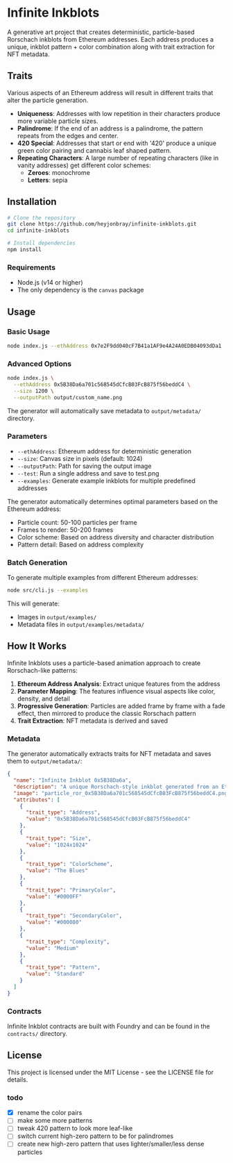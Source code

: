 # Infinite Inkblots

A generative art project that creates deterministic, particle-based Rorschach inkblots from Ethereum addresses. Each address produces a unique, inkblot pattern + color combination along with trait extraction for NFT metadata.

## Traits

Various aspects of an Ethereum address will result in different traits that alter the particle generation.

- **Uniqueness**: Addresses with low repetition in their characters produce more variable particle sizes.
- **Palindrome**: If the end of an address is a palindrome, the pattern repeats from the edges and center.
- **420 Special**: Addresses that start or end with '420' produce a unique green color pairing and cannabis leaf shaped pattern.
- **Repeating Characters**: A large number of repeating characters (like in vanity addresses) get different color schemes:
  - **Zeroes**: monochrome
  - **Letters**: sepia

## Installation

```bash
# Clone the repository
git clone https://github.com/heyjonbray/infinite-inkblots.git
cd infinite-inkblots

# Install dependencies
npm install
```

### Requirements

- Node.js (v14 or higher)
- The only dependency is the `canvas` package

## Usage

### Basic Usage

```bash
node index.js --ethAddress 0x7e2F9dd040cF7B41a1AF9e4A24A0EDB04093dDa1
```

### Advanced Options

```bash
node index.js \
  --ethAddress 0x5B38Da6a701c568545dCfcB03FcB875f56beddC4 \
  --size 1200 \
  --outputPath output/custom_name.png
```

The generator will automatically save metadata to `output/metadata/` directory.

### Parameters

- `--ethAddress`: Ethereum address for deterministic generation
- `--size`: Canvas size in pixels (default: 1024)
- `--outputPath`: Path for saving the output image
- `--test`: Run a single address and save to test.png
- `--examples`: Generate example inkblots for multiple predefined addresses

The generator automatically determines optimal parameters based on the Ethereum address:

- Particle count: 50-100 particles per frame
- Frames to render: 50-200 frames
- Color scheme: Based on address diversity and character distribution
- Pattern detail: Based on address complexity

### Batch Generation

To generate multiple examples from different Ethereum addresses:

```bash
node src/cli.js --examples
```

This will generate:

- Images in `output/examples/`
- Metadata files in `output/examples/metadata/`

## How It Works

Infinite Inkblots uses a particle-based animation approach to create Rorschach-like patterns:

1. **Ethereum Address Analysis**: Extract unique features from the address
2. **Parameter Mapping**: The features influence visual aspects like color, density, and detail
3. **Progressive Generation**: Particles are added frame by frame with a fade effect, then mirrored to produce the classic Rorschach pattern
4. **Trait Extraction**: NFT metadata is derived and saved

### Metadata

The generator automatically extracts traits for NFT metadata and saves them to `output/metadata/`:

```json
{
  "name": "Infinite Inkblot 0x5B38Da6a",
  "description": "A unique Rorschach-style inkblot generated from an Ethereum address",
  "image": "particle_ror_0x5B38Da6a701c568545dCfcB03FcB875f56beddC4.png",
  "attributes": [
    {
      "trait_type": "Address",
      "value": "0x5B38Da6a701c568545dCfcB03FcB875f56beddC4"
    },
    {
      "trait_type": "Size",
      "value": "1024x1024"
    },
    {
      "trait_type": "ColorScheme",
      "value": "The Blues"
    },
    {
      "trait_type": "PrimaryColor",
      "value": "#0000FF"
    },
    {
      "trait_type": "SecondaryColor",
      "value": "#000080"
    },
    {
      "trait_type": "Complexity",
      "value": "Medium"
    },
    {
      "trait_type": "Pattern",
      "value": "Standard"
    }
  ]
}
```

### Contracts

Infinite Inkblot contracts are built with Foundry and can be found in the `contracts/` directory.

## License

This project is licensed under the MIT License - see the LICENSE file for details.

### todo

- [x] rename the color pairs
- [ ] make some more patterns
- [ ] tweak 420 pattern to look more leaf-like
- [ ] switch current high-zero pattern to be for palindromes
- [ ] create new high-zero pattern that uses lighter/smaller/less dense particles
